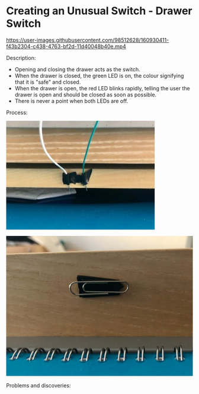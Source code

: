 # Creating an Unusual Switch - Drawer Switch

https://user-images.githubusercontent.com/98512628/160930411-f43b2304-c438-4763-bf2d-11d40048b40e.mp4

Description:
* Opening and closing the drawer acts as the switch.
* When the drawer is closed, the green LED is on, the colour signifying that it is "safe" and closed.
* When the drawer is open, the red LED blinks rapidly, telling the user the drawer is open and should be closed as soon as possible.
* There is never a point when both LEDs are off.

Process:

![wires](https://github.com/l-mccarthy/IntroToIM/blob/main/March31/Media/taped_wires.jpg)

![paperclip](https://github.com/l-mccarthy/IntroToIM/blob/main/March31/Media/taped_paperclip.jpg)

Problems and discoveries:

